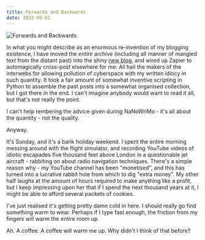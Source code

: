 ```yaml
---
title: Forwards and Backwards
date: 2022-05-01
---
```


![Forwards and Backwards](https://source.unsplash.com/NxkFLRNg8g0/1600x900)

In what you might describe as an enormous re-invention of my blogging existence, I have moved the *entire* archive (including all manner of mangled text from the distant past) into the shiny [new blog](https://jonbeckett.blog), and wired up Zapier to automagically cross-post elsewhere for me. All hail the makers of the interwebs for allowing pollution of cyberspace with my written idiocy in such quantity. It took a fair amount of somewhat inventive scripting in Python to assemble the past posts into a somewhat organised collection, but I got there in the end. I can't imagine anybody would want to read it all, but that's not really the point.

I can't help rembering the advice given during NaNoWriMo - it's all about the quantity - not the quality.

Anyway.

It's Sunday, and it's a bank holiday weekend. I spent the entire morning messing around with the flight simulator, and recording YouTube videos of idiotic escapades five thousand feet above London in a questionable jet aircraft - rabbiting on about radio navigation techniques. There's a simple reason why - my YouTube channel has been "monetised", and this has turned into a lucrative rabbit hole from which to dig "extra money". My other half laughs at the amount of hours required to make anything like a profit, but I keep impressing upon her that if I spend the next thousand years at it, I might be able to afford several packets of cookies.

I've just realised it's getting pretty damn cold in here. I should really go find something warm to wear. Perhaps if I type fast enough, the friction from my fingers will warm the entire room up.

Ah. A coffee. A coffee will warm me up. Why didn't I think of that before?